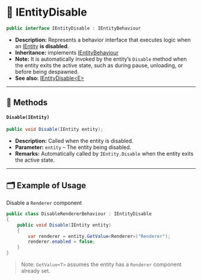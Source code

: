 # 🧩️ IEntityDisable

```csharp
public interface IEntityDisable : IEntityBehaviour
```

- **Description:** Represents a behavior interface that executes logic when an [IEntity](../Entities/IEntity.md) **is
  disabled**.
- **Inheritance:** implements [IEntityBehaviour](IEntityBehaviour.md)
- **Note:** It is automatically invoked by the entity’s `Disable` method when the entity exits the active state, such as
  during pause, unloading, or before being despawned.
- **See also:** [IEntityDisable&lt;E&gt;](IEntityDisable%601.md)

---

## 🏹 Methods

#### `Disable(IEntity)`

```csharp
public void Disable(IEntity entity);
```

- **Description:** Called when the entity is disabled.
- **Parameter:** `entity` – The entity being disabled.
- **Remarks:** Automatically called by `IEntity.Disable` when the entity exits the active state.

---

## 🗂 Example of Usage

Disable a `Renderer` component

```csharp
public class DisableRendererBehaviour : IEntityDisable
{
    public void Disable(IEntity entity)
    {
        var renderer = entity.GetValue<Renderer>("Renderer");
        renderer.enabled = false;
    }
}
```

> Note: `GetValue<T>` assumes the entity has a `Renderer` component already set.
